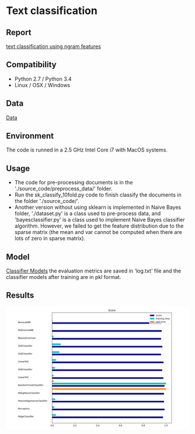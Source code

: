 
# Text classification

## Report
[text classification using ngram features](./text_classification_assign1.pdf)

## Compatibility
* Python 2.7 / Python 3.4
* Linux / OSX / Windows

## Data
[Data](https://drive.google.com/open?id=1WWOcDd50uqInZF9tEwMUtzdT6MX7Vr2i)

## Environment
The code is runned in a 2.5 GHz Intel Core i7 with MacOS systems.

## Usage
- The code for pre-processing documents is in the './source_code/preprocess_data/' folder.
- Run the sk_classify_10fold.py code to finish classify the documents in the folder './source_code/'. 
- Another version without using sklearn is implemented in Naive Bayes folder, './dataset.py' is a class used to pre-process data, and 'bayesclassifier.py' is a class used to implement Naive Bayes classifier algorithm. However, we failed to get the feature distribution due to the sparse matrix (the mean and var cannot be computed when there are lots of zero in sparse matrix).

## Model
[Classifier Models](https://drive.google.com/open?id=1HLuvacNi5W6AyfkLKtDVOgL5r4g8Ykxq)
the evaluation metrics are saved in 'log.txt' file and the classifier models after training are in pkl format.

## Results
![image](result.png) 




